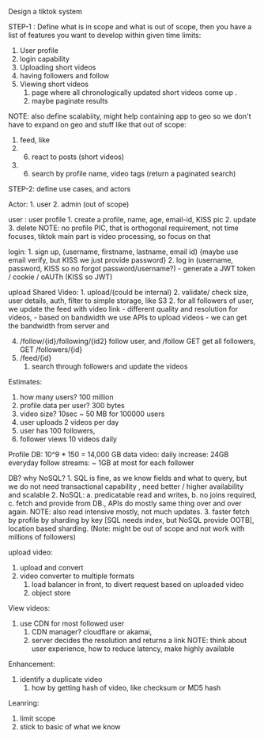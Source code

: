 Design a tiktok system


STEP-1 : Define what is in scope and what is out of scope, then you have a list of features you want to develop within given time limits:
1. User profile
2. login capability
3. Uploading short videos
4. having followers and follow
5. Viewing short videos
	1. page where all chronologically updated short videos come up .
	2. maybe paginate results

NOTE: also define scalabiity, might help containing app to geo so we don't have to expand on geo and stuff like that
out of scope:
1. feed, like 
2. 6. react to posts (short videos)
3. 6. search by profile name, video tags (return a paginated search)


STEP-2: define use cases, and actors

Actor: 1. user 2. admin (out of scope)

user : user profile
		1. create a profile,
			name, age, email-id, KISS pic
		2. update 3. delete
	NOTE: no profile PIC, that is orthogonal requirement, not time focuses, tiktok main part is video processing, so focus on that
		
login: 1. sign up, (username, firstname, lastname, email id) {maybe use email verify, but KISS we just provide password}
			2. log in (username, password, KISS so no forgot password/username?)
				- generate a JWT token / cookie / oAUTh (KISS so JWT)
		

upload Shared Video: 1. upload/(could be internal) 2. validate/ check size, user details, auth, filter 
					to simple storage, like S3
					2. for all followers of user, we update the feed with video link
					- different quality and resolution for videos,
		     		- based on bandwidth we use APIs to upload videos
					- we can get the bandwidth from server and 
					
4. /follow/{id}/following/{id2}  follow user, and /follow GET get all followers,  GET /followers/{id}
5. /feed/{id}
	1. search through followers and update the videos


Estimates:
1. how many users? 100 million
2.  profile data per user? 300 bytes
3.  video size? 10sec ~ 50 MB for 100000 users
4.  user uploads 2 videos per day
5.  user has 100 followers, 
6.  follower views 10 videos daily

Profile DB: 10^9 * 150 = 14,000 GB data 
video: daily increase: 24GB everyday
follow streams: ~ 1GB at most for each follower

DB?
why NoSQL?
	1. SQL is fine, as we know fields and what to query, but we do not need transactional capability , need better / higher availability and scalable
	2. NoSQL: 
		a. predicatable read and writes, 
		b. no joins required,
		c. fetch and provide from DB., APIs do mostly same thing over and over again.
	NOTE: also read intensive mostly, not much updates.
	3. faster fetch by profile by sharding by key [SQL needs index, but NoSQL provide OOTB], location based sharding. (Note: might be out of scope and not work with millions of followers)


upload video:
1. upload and convert
2. video converter to multiple formats
	1. load balancer in front, to divert request based on uploaded video
	2. object store


View videos:
1. use CDN for most followed user
	1. CDN manager? cloudflare or akamai,
	2. server decides the resolution and returns a link
NOTE: think about user experience, how to reduce latency, make highly available


Enhancement:
1. identify a duplicate video
	1. how by getting hash of video, like checksum or MD5 hash


Leanring:
1. limit scope
2. stick to basic of what we know